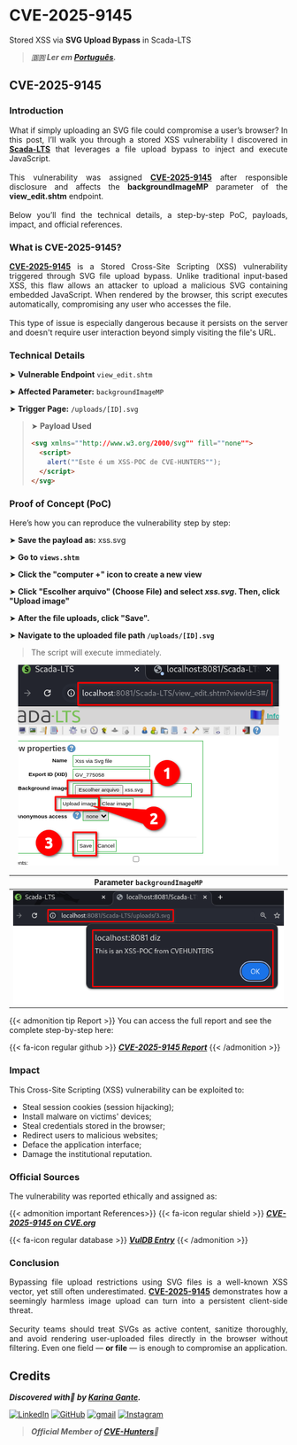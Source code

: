 # CVE-2025-9145


Stored XSS via **SVG Upload Bypass** in Scada-LTS

<!--more-->

> ***🇧🇷 Ler em [Português](http://karinagante.github.io/pt-br/cve-2025-9145).***

## CVE-2025-9145

### Introduction

<p align="justify">What if simply uploading an SVG file could compromise a user’s browser? In this post, I’ll walk you through a stored XSS vulnerability I discovered in <b><a href="https://github.com/SCADA-LTS/Scada-LTS" target=_blank>Scada-LTS</a></b> that leverages a file upload bypass to inject and execute JavaScript.</br></br>This vulnerability was assigned <b><a href="https://www.cve.org/CVERecord?id=CVE-2025-9145" target=_blank>CVE-2025-9145</a></b> after responsible disclosure and affects the <b>backgroundImageMP</b> parameter of the <b>view_edit.shtm</b> endpoint.</br></br>Below you’ll find the technical details, a step-by-step PoC, payloads, impact, and official references.</p>

### What is CVE-2025-9145?

<p align="justify"><b><a href="https://www.cve.org/CVERecord?id=CVE-2025-9145" target=_blank>CVE-2025-9145</a></b> is a Stored Cross-Site Scripting (XSS) vulnerability triggered through SVG file upload bypass. Unlike traditional input-based XSS, this flaw allows an attacker to upload a malicious SVG containing embedded JavaScript. When rendered by the browser, this script executes automatically, compromising any user who accesses the file.</br></br>This type of issue is especially dangerous because it persists on the server and doesn't require user interaction beyond simply visiting the file's URL.</p>

### Technical Details

➤ **Vulnerable Endpoint** `view_edit.shtm`

➤ **Affected Parameter:** `backgroundImageMP`

➤ **Trigger Page:** `/uploads/[ID].svg`

> ➤ **Payload Used** 
> ```html
><svg xmlns=""http://www.w3.org/2000/svg"" fill=""none"">
>   <script>
>     alert(""Este é um XSS-POC de CVE-HUNTERS"");
>   </script>
></svg>
>```

### Proof of Concept (PoC)

Here’s how you can reproduce the vulnerability step by step:

➤ **Save the payload as:** xss.svg

➤ **Go to `views.shtm`**

➤ **Click the "computer +" icon to create a new view**

➤ **Click "Escolher arquivo" (Choose File) and select *xss.svg*. Then, click "Upload image"**

➤ **After the file uploads, click "Save".**

➤ **Navigate to the uploaded file path `/uploads/[ID].svg`**

> <p align="justify">The script will execute immediately.</p>

<p align="center">
<img src="/images/CVE-2025-9145/PoC1.png">
</p>

|   Parameter `backgroundImageMP`         |
|:------------:|
| ![](/images/CVE-2025-9145/PoC2.png)    | 

{{< admonition tip Report >}} 
You can access the full report and see the complete step-by-step here:

{{< fa-icon regular github >}} 
***[CVE-2025-9145 Report](https://github.com/KarinaGante/KG-Sec/blob/main/CVEs/Scada-LTS/CVE-2025-9145.md)***
{{< /admonition >}}

### Impact

This Cross-Site Scripting (XSS) vulnerability can be exploited to:

- Steal session cookies (session hijacking);
- Install malware on victims' devices;
- Steal credentials stored in the browser;
- Redirect users to malicious websites;
- Deface the application interface;
- Damage the institutional reputation.

### Official Sources

The vulnerability was reported ethically and assigned as:

{{< admonition important References>}} 
{{< fa-icon regular shield >}} 
***[CVE-2025-9145 on CVE.org](https://www.cve.org/CVERecord?id=CVE-2025-9145)***

{{< fa-icon regular database >}} 
***[VulDB Entry](https://vuldb.com/?id.320523)***
{{< /admonition >}}

### Conclusion

<p align="justify">Bypassing file upload restrictions using SVG files is a well-known XSS vector, yet still often underestimated. <b><a href="https://www.cve.org/CVERecord?id=CVE-2025-9145" target=_blank>CVE-2025-9145</a></b> demonstrates how a seemingly harmless image upload can turn into a persistent client-side threat.</br></br>Security teams should treat SVGs as active content, sanitize thoroughly, and avoid rendering user-uploaded files directly in the browser without filtering. Even one field — <b>or file</b> — is enough to compromise an application.</p>

## Credits

***Discovered with💜 by [Karina Gante](https://karinagante.github.io/).***  

[![LinkedIn](https://skillicons.dev/icons?i=linkedin&theme=dark)](https://www.linkedin.com/in/karina-gante/)
[![GitHub](https://skillicons.dev/icons?i=github&theme=dark)](https://www.github.com/KarinaGante/)
[![gmail](https://skillicons.dev/icons?i=gmail&theme=dark)](mailto:karina.gante1@gmail.com)
[![Instagram](https://skillicons.dev/icons?i=instagram&theme=dark)](https://www.instagram.com/karinovisk02/)

> ***Official Member of [CVE-Hunters](https://www.cvehunters.com/)🏹***

